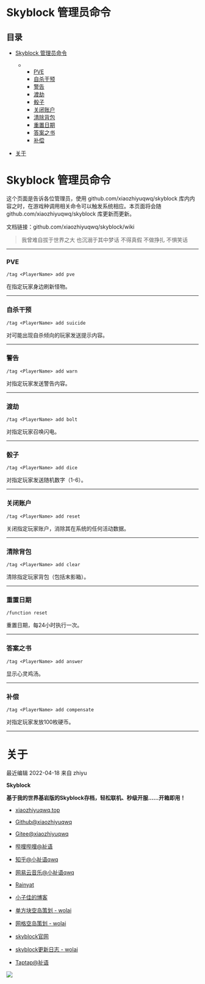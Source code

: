 # Skyblock 管理员命令

## 目录

*   [Skyblock 管理员命令](#skyblock-管理员命令-1)

    *   *   [PVE](#pve)
        *   [自杀干预](#自杀干预)
        *   [警告](#警告)
        *   [渡劫](#渡劫)
        *   [骰子](#骰子)
        *   [关闭账户](#关闭账户)
        *   [清除背包](#清除背包)
        *   [重置日期](#重置日期)
        *   [答案之书](#答案之书)
        *   [补偿](#补偿)

*   [关于](#关于)

# Skyblock 管理员命令

这个页面是告诉各位管理员，使用 github.com/xiaozhiyuqwq/skyblock 库内内容之时，在游戏种调用相关命令可以触发系统相应。本页面将会随 github.com/xiaozhiyuqwq/skyblock 库更新而更新。

文档链接：github.com/xiaozhiyuqwq/skyblock/wiki

> 我曾难自拔于世界之大 也沉溺于其中梦话 不得真假 不做挣扎 不惧笑话&#x20;

***

### PVE

```纯文本
/tag <PlayerName> add pve
```

在指定玩家身边刷新怪物。

***

### 自杀干预

```纯文本
/tag <PlayerName> add suicide
```

对可能出现自杀倾向的玩家发送提示内容。

***

### 警告

```纯文本
/tag <PlayerName> add warn
```

对指定玩家发送警告内容。

***

### 渡劫

```纯文本
/tag <PlayerName> add bolt
```

对指定玩家召唤闪电。

***

### 骰子

```纯文本
/tag <PlayerName> add dice
```

对指定玩家发送随机数字（1-6）。

***

### 关闭账户

```纯文本
/tag <PlayerName> add reset
```

关闭指定玩家账户，消除其在系统的任何活动数据。

***

### 清除背包

```纯文本
/tag <PlayerName> add clear
```

清除指定玩家背包（包括末影箱）。

***

### 重置日期

```纯文本
/function reset
```

重置日期，每24小时执行一次。

***

### 答案之书

```纯文本
/tag <PlayerName> add answer
```

显示心灵鸡汤。

***

### 补偿

```纯文本
/tag <PlayerName> add compensate
```

对指定玩家发放100枚硬币。

***

# 关于

最近编辑 2022-04-18 来自 zhiyu

**Skyblock**

**基于我的世界基岩版的Skyblock存档，轻松联机、秒级开服......开箱即用！**

*   [xiaozhiyuqwq.top](https://xiaozhiyuqwq.top "xiaozhiyuqwq.top")

*   [Github@xiaozhiyuqwq](https://github.com/xiaozhiyuqwq "Github@xiaozhiyuqwq")

*   [Gitee@xiaozhiyuqwq](https://gitee.com/xiaozhiyuqwq "Gitee@xiaozhiyuqwq")

*   [哔哩哔哩@祉语](https://space.bilibili.com/437306982 "哔哩哔哩@祉语")

*   [知乎@小祉语qwq](https://www.zhihu.com/people/xiao-zhi-yu-qwq "知乎@小祉语qwq")

*   [网易云音乐@小祉语qwq](https://music.163.com/#/user/home?id=1958071148 "网易云音乐@小祉语qwq")

*   [Rainyat](https://www.rainyat.work "Rainyat")

*   [小子佳的博客](http://inoriilu.top "小子佳的博客")

*   [单方块空岛策划 - wolai](https://www.wolai.com/xiaozhiyuqwq/6hUwbmjnaQnucdDzAZHdiH "单方块空岛策划 - wolai")

*   [网格空岛策划 - wolai](https://www.wolai.com/xiaozhiyuqwq/6xnBACAC7BhtUFqwZDSzKX "网格空岛策划 - wolai")

*   [skyblock官网](https://skyblock.xiaozhiyuqwq.top "skyblock官网")

*   [skyblock更新日志 - wolai](https://www.wolai.com/xiaozhiyuqwq/7JxnfASAXj13ZbYUiBTttB "skyblock更新日志 - wolai")

*   [Taptap@祉语](https://www.taptap.com/user/61306024 "Taptap@祉语")

![](https://xiaozhiyuqwq.top/icon/skyblock-readme-1.jpg)
